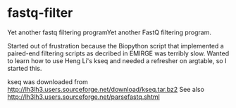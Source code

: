 fastq-filter
============

Yet another fastq filtering programYet another FastQ filtering program.

Started out of frustration because the Biopython script that implemented a
paired-end filtering scripts as decribed in EMIRGE was terribly slow. Wanted
to learn how to use Heng Li's kseq and needed a refresher on argtable, so I
started this.

kseq was downloaded from http://lh3lh3.users.sourceforge.net/download/kseq.tar.bz2
See also http://lh3lh3.users.sourceforge.net/parsefastq.shtml

